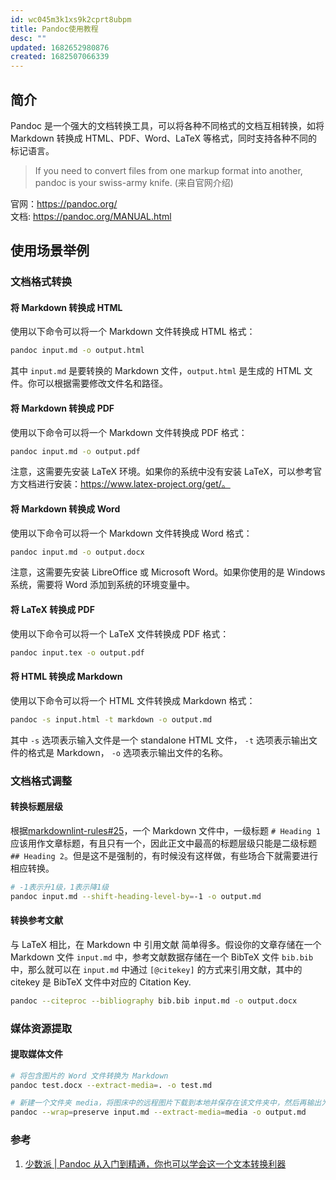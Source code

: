 ```yaml
---
id: wc045m3k1xs9k2cprt8ubpm
title: Pandoc使用教程
desc: ""
updated: 1682652980876
created: 1682507066339
---
```


## 简介
Pandoc 是一个强大的文档转换工具，可以将各种不同格式的文档互相转换，如将 Markdown 转换成 HTML、PDF、Word、LaTeX 等格式，同时支持各种不同的标记语言。
> If you need to convert files from one markup format into another, pandoc is your swiss-army knife. (来自官网介绍)

官网：https://pandoc.org/  
文档: https://pandoc.org/MANUAL.html

## 使用场景举例
### 文档格式转换
#### 将 Markdown 转换成 HTML

使用以下命令可以将一个 Markdown 文件转换成 HTML 格式：

```bash 
pandoc input.md -o output.html
```

其中 `input.md` 是要转换的 Markdown 文件，`output.html` 是生成的 HTML 文件。你可以根据需要修改文件名和路径。

#### 将 Markdown 转换成 PDF

使用以下命令可以将一个 Markdown 文件转换成 PDF 格式：

```bash 
pandoc input.md -o output.pdf
```

注意，这需要先安装 LaTeX 环境。如果你的系统中没有安装 LaTeX，可以参考官方文档进行安装：https://www.latex-project.org/get/。

#### 将 Markdown 转换成 Word

使用以下命令可以将一个 Markdown 文件转换成 Word 格式：

```bash 
pandoc input.md -o output.docx
```

注意，这需要先安装 LibreOffice 或 Microsoft Word。如果你使用的是 Windows 系统，需要将 Word 添加到系统的环境变量中。

#### 将 LaTeX 转换成 PDF

使用以下命令可以将一个 LaTeX 文件转换成 PDF 格式：

```bash 
pandoc input.tex -o output.pdf
```

#### 将 HTML 转换成 Markdown

使用以下命令可以将一个 HTML 文件转换成 Markdown 格式：

``` bash 
pandoc -s input.html -t markdown -o output.md
```

其中 `-s` 选项表示输入文件是一个 standalone HTML 文件， `-t` 选项表示输出文件的格式是 Markdown， `-o` 选项表示输出文件的名称。


### 文档格式调整
#### 转换标题层级
根据[markdownlint-rules#25](https://github.com/DavidAnson/markdownlint/blob/main/doc/Rules.md#md025---multiple-top-level-headings-in-the-same-document)，一个 Markdown 文件中，一级标题 `# Heading 1` 应该用作文章标题，有且只有一个，因此正文中最高的标题层级只能是二级标题 `## Heading 2`。但是这不是强制的，有时候没有这样做，有些场合下就需要进行相应转换。

``` bash 
# -1表示升1级，1表示降1级
pandoc input.md --shift-heading-level-by=-1 -o output.md
```

#### 转换参考文献
与 LaTeX 相比，在 Markdown 中 引用文献 简单得多。假设你的文章存储在一个 Markdown 文件 `input.md` 中，参考文献数据存储在一个 BibTeX 文件 `bib.bib` 中，那么就可以在 `input.md` 中通过 `[@citekey]` 的方式来引用文献，其中的 citekey 是 BibTeX 文件中对应的 Citation Key.

``` bash 
pandoc --citeproc --bibliography bib.bib input.md -o output.docx
```

### 媒体资源提取
#### 提取媒体文件
``` bash 
# 将包含图片的 Word 文件转换为 Markdown
pandoc test.docx --extract-media=. -o test.md

# 新建一个文件夹 media，将图床中的远程图片下载到本地并保存在该文件夹中，然后再输出为一个新的 Markdown 文件
pandoc --wrap=preserve input.md --extract-media=media -o output.md
```
### 参考
1. [少数派 | Pandoc 从入门到精通，你也可以学会这一个文本转换利器](https://sspai.com/post/77206)